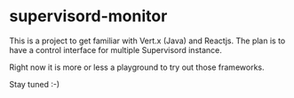 # supervisord-monitor

This is a project to get familiar with Vert.x (Java) and Reactjs. The plan is to have a control interface for multiple Supervisord instance.

Right now it is more or less a playground to try out those frameworks.

Stay tuned :-)